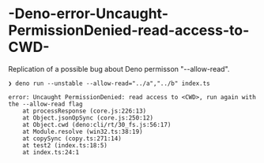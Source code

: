 # -Deno-error-Uncaught-PermissionDenied-read-access-to-CWD-
Replication of a possible bug about Deno permisson "--allow-read".

```shell
❯ deno run --unstable --allow-read="../a","../b" index.ts

error: Uncaught PermissionDenied: read access to <CWD>, run again with the --allow-read flag
    at processResponse (core.js:226:13)
    at Object.jsonOpSync (core.js:250:12)
    at Object.cwd (deno:cli/rt/30_fs.js:56:17)
    at Module.resolve (win32.ts:38:19)
    at copySync (copy.ts:271:14)
    at test2 (index.ts:18:5)
    at index.ts:24:1
```
